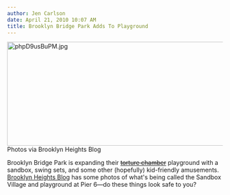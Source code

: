 ```yaml
---
author: Jen Carlson
date: April 21, 2010 10:07 AM
title: Brooklyn Bridge Park Adds To Playground
---
```


<p><span class="mt-enclosure mt-enclosure-image" style="display: inline;"> <img alt="phpD9usBuPM.jpg" src="https://web.archive.org/web/20120605141707im_/http://gothamist.com/attachments/arts_jen/phpD9usBuPM.jpg" width="640" height="243" class="image-none"> </span><br>
<span class="photo_caption">Photos via Brooklyn Heights Blog</span></p>

<p>Brooklyn Bridge Park is expanding their <strike><a href="https://web.archive.org/web/20120605141707/http://gothamist.com/2010/04/08/orbs.php">torture chamber</a></strike> playground with a sandbox, swing sets, and some other (hopefully) kid-friendly amusements. <a href="https://web.archive.org/web/20120605141707/http://brooklynheightsblog.com/archives/17830">Brooklyn Heights Blog</a> has some photos of what&apos;s being called the Sandbox Village and playground at Pier 6&#x2014;do these things look safe to you?</p>